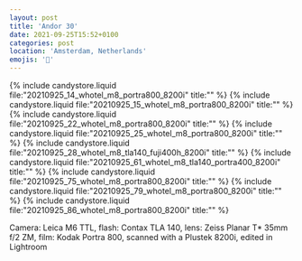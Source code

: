 ```yaml
---
layout: post
title: 'Andor 30'
date: 2021-09-25T15:52+0100
categories: post
location: 'Amsterdam, Netherlands'
emojis: '🎂'
---
```


{% include candystore.liquid file:"20210925_14_whotel_m8_portra800_8200i" title:"" %}
{% include candystore.liquid file:"20210925_15_whotel_m8_portra800_8200i" title:"" %}
{% include candystore.liquid file:"20210925_22_whotel_m8_portra800_8200i" title:"" %}
{% include candystore.liquid file:"20210925_25_whotel_m8_portra800_8200i" title:"" %}
{% include candystore.liquid file:"20210925_28_whotel_m8_tla140_fuji400h_8200i" title:"" %}
{% include candystore.liquid file:"20210925_61_whotel_m8_tla140_portra400_8200i" title:"" %}
{% include candystore.liquid file:"20210925_75_whotel_m8_portra800_8200i" title:"" %}
{% include candystore.liquid file:"20210925_79_whotel_m8_portra800_8200i" title:"" %}
{% include candystore.liquid file:"20210925_86_whotel_m8_portra800_8200i" title:"" %}

Camera: Leica M6 TTL, flash: Contax TLA 140, lens: Zeiss Planar T\* 35mm f/2 ZM, film: Kodak Portra 800, scanned with a Plustek 8200i, edited in Lightroom
